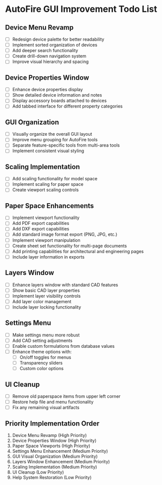 # AutoFire GUI Improvement Todo List

## Device Menu Revamp
- [ ] Redesign device palette for better readability
- [ ] Implement sorted organization of devices
- [ ] Add deeper search functionality
- [ ] Create drill-down navigation system
- [ ] Improve visual hierarchy and spacing

## Device Properties Window
- [ ] Enhance device properties display
- [ ] Show detailed device information and notes
- [ ] Display accessory boards attached to devices
- [ ] Add tabbed interface for different property categories

## GUI Organization
- [ ] Visually organize the overall GUI layout
- [ ] Improve menu grouping for AutoFire tools
- [ ] Separate feature-specific tools from multi-area tools
- [ ] Implement consistent visual styling

## Scaling Implementation
- [ ] Add scaling functionality for model space
- [ ] Implement scaling for paper space
- [ ] Create viewport scaling controls

## Paper Space Enhancements
- [ ] Implement viewport functionality
- [ ] Add PDF export capabilities
- [ ] Add DXF export capabilities
- [ ] Add standard image format export (PNG, JPG, etc.)
- [ ] Implement viewport manipulation
- [ ] Create sheet set functionality for multi-page documents
- [ ] Add printing capabilities for architectural and engineering pages
- [ ] Include layer information in exports

## Layers Window
- [ ] Enhance layers window with standard CAD features
- [ ] Show basic CAD layer properties
- [ ] Implement layer visibility controls
- [ ] Add layer color management
- [ ] Include layer locking functionality

## Settings Menu
- [ ] Make settings menu more robust
- [ ] Add CAD setting adjustments
- [ ] Enable custom formulations from database values
- [ ] Enhance theme options with:
  - [ ] On/off toggles for menus
  - [ ] Transparency sliders
  - [ ] Custom color options

## UI Cleanup
- [ ] Remove old paperspace items from upper left corner
- [ ] Restore help file and menu functionality
- [ ] Fix any remaining visual artifacts

## Priority Implementation Order
1. Device Menu Revamp (High Priority)
2. Device Properties Window (High Priority)
3. Paper Space Viewports (High Priority)
4. Settings Menu Enhancement (Medium Priority)
5. GUI Visual Organization (Medium Priority)
6. Layers Window Enhancement (Medium Priority)
7. Scaling Implementation (Medium Priority)
8. UI Cleanup (Low Priority)
9. Help System Restoration (Low Priority)